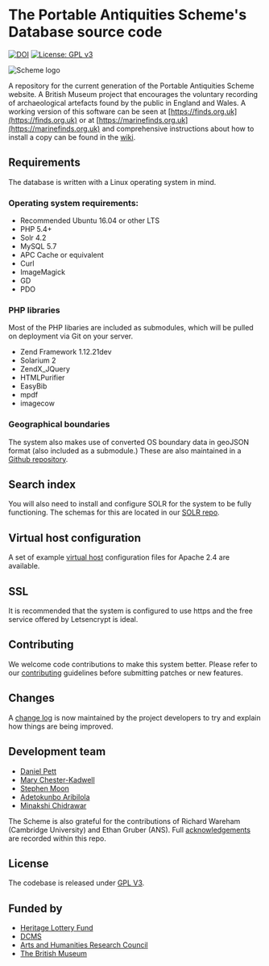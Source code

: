 # The Portable Antiquities Scheme's Database source code

[![DOI](https://zenodo.org/badge/19055/findsorguk/findsorguk.svg)](https://zenodo.org/badge/latestdoi/19055/findsorguk/findsorguk) [![License: GPL v3](https://img.shields.io/badge/License-GPL%20v3-blue.svg)](https://www.gnu.org/licenses/gpl-3.0)

![Scheme logo](https://avatars3.githubusercontent.com/u/4288770?v=3&s=200)

A repository for the current generation of the Portable Antiquities Scheme website. A British Museum project that 
encourages the voluntary recording of archaeological artefacts found by the public in England and Wales. A working 
version of this software can be seen at [https://finds.org.uk](https://finds.org.uk) or at [https://marinefinds.org.uk](https://marinefinds.org.uk) 
and comprehensive instructions about how to install a copy can be found in the [wiki](https://github.com/findsorguk/findsorguk/wiki).

## Requirements

The database is written with a Linux operating system in mind. 

### Operating system requirements:

* Recommended Ubuntu 16.04 or other LTS 
* PHP 5.4+
* Solr 4.2
* MySQL 5.7
* APC Cache or equivalent
* Curl
* ImageMagick
* GD
* PDO

### PHP libraries

Most of the PHP libaries are included as submodules, which will be pulled on deployment via Git on your server.

* Zend Framework 1.12.21dev
* Solarium 2
* ZendX_JQuery
* HTMLPurifier
* EasyBib
* mpdf
* imagecow

### Geographical boundaries

The system also makes use of converted OS boundary data in geoJSON format (also included as a submodule.) These are also maintained in a [Github repository](https://github.com/findsorguk/findsorguk-geodata).

## Search index

You will also need to install and configure SOLR for the system to be fully functioning. The schemas for this are 
located in our [SOLR repo](https://github.com/findsorguk/findsorguk-solr).

## Virtual host configuration

A set of example [virtual host](https://github.com/findsorguk/vhostsConfigs) configuration files for Apache 2.4 are available. 

## SSL 

It is recommended that the system is configured to use https and the free service offered by Letsencrypt is ideal.

## Contributing 

We welcome code contributions to make this system better. Please refer to our [contributing](CONTRIBUTING.md) guidelines before submitting patches or new features.

## Changes

A [change log](CHANGELOG.md) is now maintained by the project developers to try and explain how things are being improved. 

## Development team

* [Daniel Pett](https://github.com/portableant)
* [Mary Chester-Kadwell](https://github.com/mchesterkadwell)
* [Stephen Moon](https://github.com/s-moon)
* [Adetokunbo Aribilola](https://github.com/adetoks) 
* [Minakshi Chidrawar](https://github.com/minakshi-chidrawar)

The Scheme is also grateful for the contributions of Richard Wareham (Cambridge University) and Ethan Gruber (ANS). Full [acknowledgements](ACKNOWLEDGEMENTS.md) are recorded within this repo. 

## License

The codebase is released under [GPL V3](LICENSE.md).

## Funded by

* [Heritage Lottery Fund](https://www.hlf.org.uk/) 
* [DCMS](https://www.gov.uk/government/organisations/department-for-digital-culture-media-sport)
* [Arts and Humanities Research Council](http://www.ahrc.ac.uk/)
* [The British Museum](https://britishmuseum.org)
